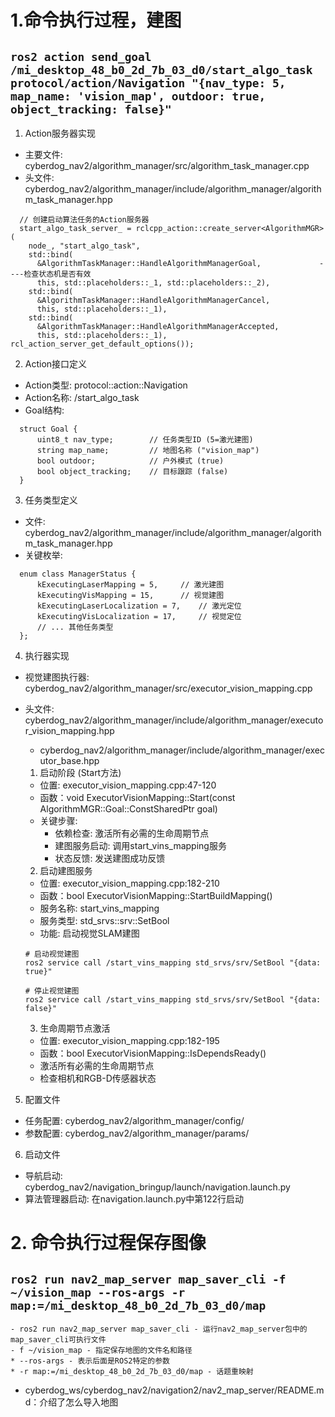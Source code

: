 # 1.命令执行过程，建图
## `ros2 action send_goal /mi_desktop_48_b0_2d_7b_03_d0/start_algo_task protocol/action/Navigation "{nav_type: 5, map_name: 'vision_map', outdoor: true, object_tracking: false}"`
1. Action服务器实现
- 主要文件: cyberdog_nav2/algorithm_manager/src/algorithm_task_manager.cpp
- 头文件: cyberdog_nav2/algorithm_manager/include/algorithm_manager/algorithm_task_manager.hpp
```
  // 创建启动算法任务的Action服务器
  start_algo_task_server_ = rclcpp_action::create_server<AlgorithmMGR>(
    node_, "start_algo_task",
    std::bind(
      &AlgorithmTaskManager::HandleAlgorithmManagerGoal,             ----检查状态机是否有效
      this, std::placeholders::_1, std::placeholders::_2),
    std::bind(
      &AlgorithmTaskManager::HandleAlgorithmManagerCancel,
      this, std::placeholders::_1),
    std::bind(
      &AlgorithmTaskManager::HandleAlgorithmManagerAccepted,
      this, std::placeholders::_1), rcl_action_server_get_default_options());
```
2. Action接口定义
- Action类型: protocol::action::Navigation
- Action名称: /start_algo_task
- Goal结构:
```
  struct Goal {
      uint8_t nav_type;        // 任务类型ID (5=激光建图)
      string map_name;         // 地图名称 ("vision_map")
      bool outdoor;            // 户外模式 (true)
      bool object_tracking;    // 目标跟踪 (false)
  }
```

3. 任务类型定义
- 文件: cyberdog_nav2/algorithm_manager/include/algorithm_manager/algorithm_task_manager.hpp
- 关键枚举:
```
  enum class ManagerStatus {
      kExecutingLaserMapping = 5,     // 激光建图
      kExecutingVisMapping = 15,      // 视觉建图
      kExecutingLaserLocalization = 7,    // 激光定位
      kExecutingVisLocalization = 17,     // 视觉定位
      // ... 其他任务类型
  };
```

4. 执行器实现
- 视觉建图执行器: cyberdog_nav2/algorithm_manager/src/executor_vision_mapping.cpp
- 头文件: cyberdog_nav2/algorithm_manager/include/algorithm_manager/executor_vision_mapping.hpp
  - cyberdog_nav2/algorithm_manager/include/algorithm_manager/executor_base.hpp

  1. 启动阶段 (Start方法)
    - 位置: executor_vision_mapping.cpp:47-120
    - 函数：void ExecutorVisionMapping::Start(const AlgorithmMGR::Goal::ConstSharedPtr goal)
    - 关键步骤:
      - 依赖检查: 激活所有必需的生命周期节点
      - 建图服务启动: 调用start_vins_mapping服务
      - 状态反馈: 发送建图成功反馈
  2. 启动建图服务
    - 位置: executor_vision_mapping.cpp:182-210
    - 函数：bool ExecutorVisionMapping::StartBuildMapping()
    - 服务名称: start_vins_mapping
    - 服务类型: std_srvs::srv::SetBool
    - 功能: 启动视觉SLAM建图
    ```
    # 启动视觉建图
    ros2 service call /start_vins_mapping std_srvs/srv/SetBool "{data: true}"

    # 停止视觉建图
    ros2 service call /start_vins_mapping std_srvs/srv/SetBool "{data: false}"
    ```
  3. 生命周期节点激活
    - 位置: executor_vision_mapping.cpp:182-195
    - 函数：bool ExecutorVisionMapping::IsDependsReady()
    - 激活所有必需的生命周期节点
    - 检查相机和RGB-D传感器状态

5. 配置文件
- 任务配置: cyberdog_nav2/algorithm_manager/config/
- 参数配置: cyberdog_nav2/algorithm_manager/params/

6. 启动文件
- 导航启动: cyberdog_nav2/navigation_bringup/launch/navigation.launch.py
- 算法管理器启动: 在navigation.launch.py中第122行启动






# 2. 命令执行过程保存图像
## `ros2 run nav2_map_server map_saver_cli -f ~/vision_map --ros-args -r map:=/mi_desktop_48_b0_2d_7b_03_d0/map`
    - ros2 run nav2_map_server map_saver_cli - 运行nav2_map_server包中的map_saver_cli可执行文件
    - f ~/vision_map - 指定保存地图的文件名和路径
    * --ros-args - 表示后面是ROS2特定的参数
    * -r map:=/mi_desktop_48_b0_2d_7b_03_d0/map - 话题重映射

- cyberdog_ws/cyberdog_nav2/navigation2/nav2_map_server/README.md：介绍了怎么导入地图



